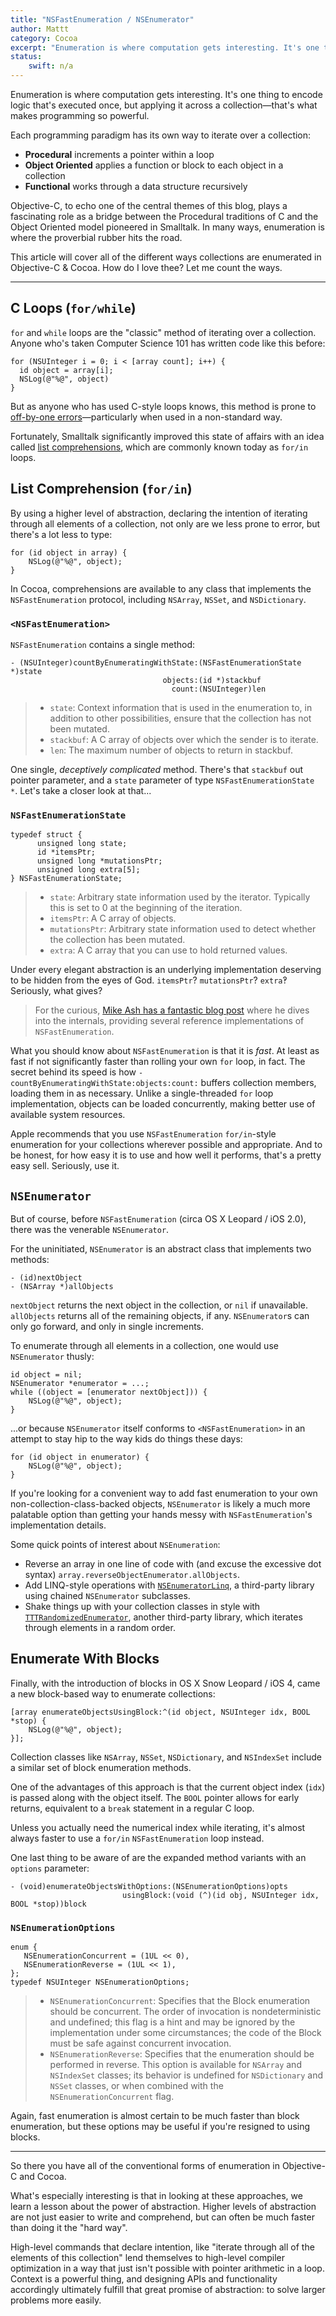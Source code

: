 ```yaml
---
title: "NSFastEnumeration / NSEnumerator"
author: Mattt
category: Cocoa
excerpt: "Enumeration is where computation gets interesting. It's one thing to encode logic that's executed once, but applying it across a collection—that's what makes programming so powerful."
status:
    swift: n/a
---
```


Enumeration is where computation gets interesting. It's one thing to encode logic that's executed once, but applying it across a collection—that's what makes programming so powerful.

Each programming paradigm has its own way to iterate over a collection:

- **Procedural** increments a pointer within a loop
- **Object Oriented** applies a function or block to each object in a collection
- **Functional** works through a data structure recursively

Objective-C, to echo one of the central themes of this blog, plays a fascinating role as a bridge between the Procedural traditions of C and the Object Oriented model pioneered in Smalltalk. In many ways, enumeration is where the proverbial rubber hits the road.

This article will cover all of the different ways collections are enumerated in Objective-C & Cocoa. How do I love thee? Let me count the ways.

---

## C Loops (`for/while`)

`for` and `while` loops are the "classic" method of iterating over a collection. Anyone who's taken Computer Science 101 has written code like this before:

```objc
for (NSUInteger i = 0; i < [array count]; i++) {
  id object = array[i];
  NSLog(@"%@", object)
}
```

But as anyone who has used C-style loops knows, this method is prone to [off-by-one errors](https://en.wikipedia.org/wiki/Off-by-one_error)—particularly when used in a non-standard way.

Fortunately, Smalltalk significantly improved this state of affairs with an idea called [list comprehensions](https://en.wikipedia.org/wiki/List_comprehension), which are commonly known today as `for/in` loops.

## List Comprehension (`for/in`)

By using a higher level of abstraction, declaring the intention of iterating through all elements of a collection, not only are we less prone to error, but there's a lot less to type:

```objc
for (id object in array) {
    NSLog(@"%@", object);
}
```

In Cocoa, comprehensions are available to any class that implements the `NSFastEnumeration` protocol, including `NSArray`, `NSSet`, and `NSDictionary`.

### `<NSFastEnumeration>`

`NSFastEnumeration` contains a single method:

```objc
- (NSUInteger)countByEnumeratingWithState:(NSFastEnumerationState *)state
                                  objects:(id *)stackbuf
                                    count:(NSUInteger)len
```

> - `state`: Context information that is used in the enumeration to, in addition to other possibilities, ensure that the collection has not been mutated.
> - `stackbuf`: A C array of objects over which the sender is to iterate.
> - `len`: The maximum number of objects to return in stackbuf.

One single, _deceptively complicated_ method. There's that `stackbuf` out pointer parameter, and a `state` parameter of type `NSFastEnumerationState *`. Let's take a closer look at that...

### `NSFastEnumerationState`

```objc
typedef struct {
      unsigned long state;
      id *itemsPtr;
      unsigned long *mutationsPtr;
      unsigned long extra[5];
} NSFastEnumerationState;
```

> - `state`: Arbitrary state information used by the iterator. Typically this is set to 0 at the beginning of the iteration.
> - `itemsPtr`: A C array of objects.
> - `mutationsPtr`: Arbitrary state information used to detect whether the collection has been mutated.
> - `extra`: A C array that you can use to hold returned values.

Under every elegant abstraction is an underlying implementation deserving to be hidden from the eyes of God. `itemsPtr`? `mutationsPtr`? `extra`‽ Seriously, what gives?

> For the curious, [Mike Ash has a fantastic blog post](http://www.mikeash.com/pyblog/friday-qa-2010-04-16-implementing-fast-enumeration.html) where he dives into the internals, providing several reference implementations of `NSFastEnumeration`.

What you should know about `NSFastEnumeration` is that it is _fast_. At least as fast if not significantly faster than rolling your own `for` loop, in fact. The secret behind its speed is how `-countByEnumeratingWithState:objects:count:` buffers collection members, loading them in as necessary. Unlike a single-threaded `for` loop implementation, objects can be loaded concurrently, making better use of available system resources.

Apple recommends that you use `NSFastEnumeration` `for/in`-style enumeration for your collections wherever possible and appropriate. And to be honest, for how easy it is to use and how well it performs, that's a pretty easy sell. Seriously, use it.

## `NSEnumerator`

But of course, before `NSFastEnumeration` (circa OS X Leopard / iOS 2.0), there was the venerable `NSEnumerator`.

For the uninitiated, `NSEnumerator` is an abstract class that implements two methods:

```objc
- (id)nextObject
- (NSArray *)allObjects
```

`nextObject` returns the next object in the collection, or `nil` if unavailable. `allObjects` returns all of the remaining objects, if any. `NSEnumerator`s can only go forward, and only in single increments.

To enumerate through all elements in a collection, one would use `NSEnumerator` thusly:

```objc
id object = nil;
NSEnumerator *enumerator = ...;
while ((object = [enumerator nextObject])) {
    NSLog(@"%@", object);
}
```

...or because `NSEnumerator` itself conforms to `<NSFastEnumeration>` in an attempt to stay hip to the way kids do things these days:

```objc
for (id object in enumerator) {
    NSLog(@"%@", object);
}
```

If you're looking for a convenient way to add fast enumeration to your own non-collection-class-backed objects, `NSEnumerator` is likely a much more palatable option than getting your hands messy with `NSFastEnumeration`'s implementation details.

Some quick points of interest about `NSEnumeration`:

- Reverse an array in one line of code with (and excuse the excessive dot syntax) `array.reverseObjectEnumerator.allObjects`.
- Add LINQ-style operations with [`NSEnumeratorLinq`](https://github.com/k06a/NSEnumeratorLinq), a third-party library using chained `NSEnumerator` subclasses.
- Shake things up with your collection classes in style with [`TTTRandomizedEnumerator`](https://github.com/mattt/TTTRandomizedEnumerator), another third-party library, which iterates through elements in a random order.

## Enumerate With Blocks

Finally, with the introduction of blocks in OS X Snow Leopard / iOS 4, came a new block-based way to enumerate collections:

```objc
[array enumerateObjectsUsingBlock:^(id object, NSUInteger idx, BOOL *stop) {
    NSLog(@"%@", object);
}];
```

Collection classes like `NSArray`, `NSSet`, `NSDictionary`, and `NSIndexSet` include a similar set of block enumeration methods.

One of the advantages of this approach is that the current object index (`idx`) is passed along with the object itself. The `BOOL` pointer allows for early returns, equivalent to a `break` statement in a regular C loop.

Unless you actually need the numerical index while iterating, it's almost always faster to use a `for/in` `NSFastEnumeration` loop instead.

One last thing to be aware of are the expanded method variants with an `options` parameter:

```objc
- (void)enumerateObjectsWithOptions:(NSEnumerationOptions)opts
                         usingBlock:(void (^)(id obj, NSUInteger idx, BOOL *stop))block
```

### `NSEnumerationOptions`

```objc
enum {
   NSEnumerationConcurrent = (1UL << 0),
   NSEnumerationReverse = (1UL << 1),
};
typedef NSUInteger NSEnumerationOptions;
```

> - `NSEnumerationConcurrent`: Specifies that the Block enumeration should be concurrent. The order of invocation is nondeterministic and undefined; this flag is a hint and may be ignored by the implementation under some circumstances; the code of the Block must be safe against concurrent invocation.
> - `NSEnumerationReverse`: Specifies that the enumeration should be performed in reverse. This option is available for `NSArray` and `NSIndexSet` classes; its behavior is undefined for `NSDictionary` and `NSSet` classes, or when combined with the `NSEnumerationConcurrent` flag.

Again, fast enumeration is almost certain to be much faster than block enumeration, but these options may be useful if you're resigned to using blocks.

---

So there you have all of the conventional forms of enumeration in Objective-C and Cocoa.

What's especially interesting is that in looking at these approaches, we learn a lesson about the power of abstraction. Higher levels of abstraction are not just easier to write and comprehend, but can often be much faster than doing it the "hard way".

High-level commands that declare intention, like "iterate through all of the elements of this collection" lend themselves to high-level compiler optimization in a way that just isn't possible with pointer arithmetic in a loop. Context is a powerful thing, and designing APIs and functionality accordingly ultimately fulfill that great promise of abstraction: to solve larger problems more easily.
